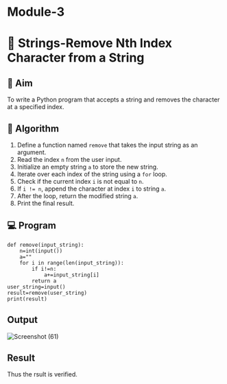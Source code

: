 # Module-3
# 🧹 Strings-Remove Nth Index Character from a String

## 🎯 Aim
To write a Python program that accepts a string and removes the character at a specified index.

## 🧠 Algorithm
1. Define a function named `remove` that takes the input string as an argument.
2. Read the index `n` from the user input.
3. Initialize an empty string `a` to store the new string.
4. Iterate over each index of the string using a `for` loop.
5. Check if the current index `i` is not equal to `n`.
6. If `i != n`, append the character at index `i` to string `a`.
7. After the loop, return the modified string `a`.
8. Print the final result.

## 💻 Program
```
def remove(input_string):
    n=int(input())
    a=""
    for i in range(len(input_string)):
        if i!=n:
            a+=input_string[i]
        return a
user_string=input()
result=remove(user_string)
print(result)
```
## Output
![Screenshot (61)](https://github.com/user-attachments/assets/83934c28-5cab-4214-87fb-bbd61f634797)

## Result
Thus the rsult is verified.
